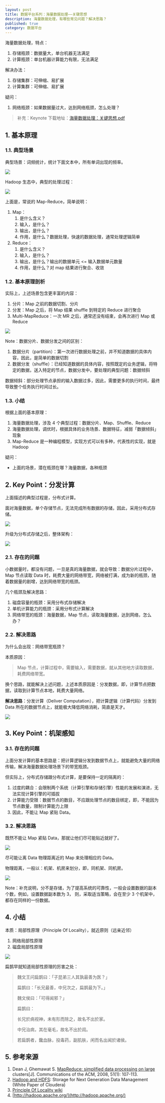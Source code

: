 ```yaml
---
layout: post
title: 数据平台系列：海量数据处理——关键思想
description: 海量数据处理，有哪些常见问题？解决思路？
published: true
category: 数据平台
---
```


海量数据处理，特点：

1. 存储瓶颈：数据量大，单台机器无法满足
1. 计算瓶颈：单台机器计算能力有限，无法满足

解决办法：

1. 存储集群：可伸缩、易扩展
1. 计算集群：可伸缩、易扩展

疑问：

1. 网络瓶颈：如果数据量过大，达到网络瓶颈，怎么处理？

> 补充：Keynote 下载地址：[海量数据处理：关键思想.pdf](/download/data-platform/海量数据处理：关键思想.pdf)

## 1. 基本原理

### 1.1. 典型场景
 
典型场景：词频统计，统计下面文本中，所有单词出现的频率。

![](/images/massive-data/map-reduce-demo-input.png)

Hadoop 生态中，典型的处理过程：

![](/images/massive-data/map-reduce-demo.png)

上面是，常说的 Map-Reduce，简单说明：

1. Map：
	1. 是什么含义？
	1. 输入，是什么？
	1. 输出，是什么？
	1. 作用，是什么？数据处理，快速的数据处理，通常处理逻辑简单
1.  Reduce：
	1. 是什么含义？
	1. 输入，是什么？
	1. 输出，是什么？输出的数据单元 <= 输入数据单元数量
	1. 作用，是什么？对 map 结果进行聚合、收敛

### 1.2. 基本原理剖析

实际上，上述场景包含更丰富的内容：

1. 分片：Map 之前的数据切割、分片
1. 分发：Map 之后，将 Map 结果 shuffle 到特定的 Reduce 进行聚合
1. Multi-MapReduce：一次 MR 之后，通常还没有结束，会再次进行 Map 或 Reduce

![](/images/massive-data/map-reduce-details.png)

Note：数据分片、数据分发之间的区别：

1. 数据分片（partition）：第一次进行数据处理之前，并不知道数据的具体内容，因此，是简单的数据切割
1. 数据分发（shuffle）：已经知道数据的具体内容，按照既定的业务逻辑，将特定的数据，送入特定的节点，数据分发中，要处理的典型问题：数据倾斜

数据倾斜：部分处理节点承担的输入数据过多，因此，需要更多的执行时间，最终导致整个任务执行时间过长。

 
### 1.3. 小结

根据上面的基本原理：

1. 海量数据处理，涉及 4 个典型过程：数据分片、Map、Shuffle、Reduce
1. 海量数据处理，调优时，根据具体的业务场景、数据特征，减弱「数据倾斜」现象
1. Map-Reduce 是一种编程模型，实现方式可以有多种，代表性的实现，就是 Hadoop

疑问：

* 上面的场景，潜在瓶颈在哪？海量数据，各种瓶颈
 
## 2. Key Point：分发计算

上面描述的典型过程是，分布式计算。

面对海量数据，单个存储节点，无法完成所有数据的存储，因此，采用分布式存储。

![](/images/massive-data/map-reduce-single-doc.png)

升级为分布式存储之后，整体架构：

![](/images/massive-data/map-reduce-multi-doc.png)

### 2.1. 存在的问题

小数据量时，都没有问题，一旦是真的海量数据，就会导致：数据分片过程中，Map 节点读取 Data 时，耗费大量的网络带宽，网络被打满，成为新的瓶颈，随着数据量的剧增，达到网络带宽的瓶颈。

几个瓶颈及解决思路：

1. 磁盘容量的瓶颈：采用分布式存储解决
1. 单机计算能力的瓶颈：采用分布式计算解决
1. 网络带宽的瓶颈：海量数据，Map 节点，读取海量数据，达到网络，怎么办？

### 2.2. 解决思路

为什么会出现：网络带宽瓶颈？

本质原因：

> Map 节点，计算过程中，需要输入，需要数据，就从其他地方读取数据，耗费网络带宽。

换个思路，就能解决上述问题，上述本质原因是：分发数据，即，计算节点把数据，读取到计算节点本地，耗费大量网络。

**解决思路**：分发计算（Deliver Computation），把计算逻辑（计算代码）分发到 Data 所在的数据节点上，就能极大降低网络消耗，简直是天才。

![](/images/massive-data/map-reduce-deliver-computation.png)

## 3. Key Point：机架感知

### 3.1. 存在的问题

上面分发计算的基本思路是：把计算逻辑分发到数据节点上，就能避免大量的网络传输，解决海量数据处理场景下的带宽瓶颈。

但实际上，分布式存储跟分布式计算，是要保持一定的隔离的：

1. 过度的耦合：会限制两个系统（计算引擎和存储引擎）性能的发展和演进，无法实现计算引擎的可插拔
1. 计算能力受限：数据节点的数目，不应跟处理节点的数目绑定，即，不能因为节点数量，限制计算能力上限
1. 因此，不能让 Map 紧贴 Data。

### 3.2. 解决思路

既然不能让 Map 紧贴 Data，那就让他们尽可能贴近就好了。

![](/images/massive-data/map-reduce-deliver-computation-same-server.png)

尽可能让离 Data 物理距离近的 Map 来处理相应的 Data。

物理距离，一般以：机架、机房来划分，即，同机架、同机房。

![](/images/massive-data/map-reduce-deliver-computation-same-serve-details.png)

Note：补充说明，分不是存储，为了提高系统的可靠性，一般会设置数据的副本个数，例如，设置数据副本数为 3， 则，采取适当策略，会在至少 3 个机架中，都存在同样的一份数据。

## 4. 小结

本质：局部性原理（Principle Of Locality），就近原则（远亲近邻）

1. 网络局部性原理
1. 磁盘局部性原理

![](/images/massive-data/principle-of-locality.png)

扁鹊早就知道局部性原理的厉害之处：

> 魏文王问扁鹊曰：「子昆弟三人其孰最善为医？」
> 
> 扁鹊曰：「长兄最善，中兄次之，扁鹊最为下。」
> 
> 魏文侯曰：「可得闻邪？」
> 
> 扁鹊曰：
> 
> 长兄於病视神，未有形而除之，故名不出於家。
> 
> 中兄治病，其在毫毛，故名不出於闾。
> 
> 若扁鹊者，鑱血脉，投毒药，副肌肤，闲而名出闻於诸侯。

## 5. 参考来源

1. Dean J, Ghemawat S. [MapReduce: simplified data processing on large](http://dl.acm.org/citation.cfm?id=1327492) clusters[J]. Communications of the ACM, 2008, 51(1): 107-113.
1. [Hadoop and HDFS](http://www.cloudera.com/content/dam/www/static/documents/whitepapers/hadoop-and-hdfs.pdf): Storage for Next Generation Data Management (White Paper of Cloudera)
1. [Principle Of Locality wiki](https://en.wikipedia.org/wiki/Principle_of_locality)
1. [http://hadoop.apache.org/](http://hadoop.apache.org/)















[NingG]:    http://ningg.github.com  "NingG"










